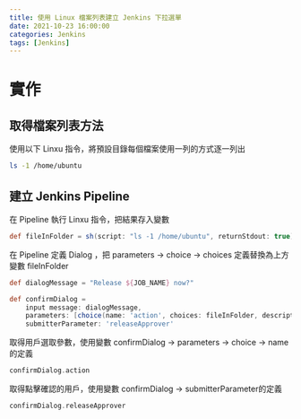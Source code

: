 ```yaml
---
title: 使用 Linux 檔案列表建立 Jenkins 下拉選單
date: 2021-10-23 16:00:00
categories: Jenkins
tags: [Jenkins]
---
```


# 實作
## 取得檔案列表方法

使用以下 Linxu 指令，將預設目錄每個檔案使用一列的方式逐一列出
```bash
ls -1 /home/ubuntu
```

<!--more-->

## 建立 Jenkins Pipeline

在 Pipeline 執行 Linxu 指令，把結果存入變數
```groovy
def fileInFolder = sh(script: "ls -1 /home/ubuntu", returnStdout: true).trim();
```
在 Pipeline 定義 Dialog ，把 parameters -> choice -> choices 定義替換為上方變數 fileInFolder
```groovy
def dialogMessage = "Release ${JOB_NAME} now?"

def confirmDialog =
    input message: dialogMessage,
    parameters: [choice(name: 'action', choices: fileInFolder, description: '')],
    submitterParameter: 'releaseApprover'
```
取得用戶選取參數，使用變數 confirmDialog -> parameters -> choice -> name的定義
```groovy
confirmDialog.action
```
取得點擊確認的用戶，使用變數 confirmDialog -> submitterParameter的定義
```groovy
confirmDialog.releaseApprover
```